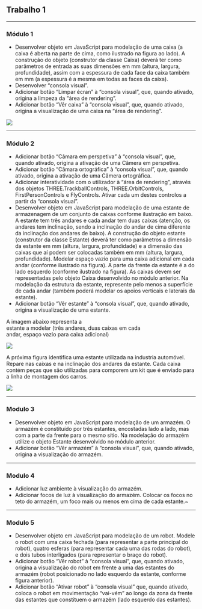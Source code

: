 ## Trabalho 1

---

### Módulo 1

*   Desenvolver objeto em JavaScript para modelação de uma caixa (a caixa é aberta na parte de cima, como ilustrado na figura ao lado). A construção do objeto (construtor da classe Caixa) deverá ter como parâmetros de entrada as suas dimensões em mm (altura, largura, profundidade), assim com a espessura de cada face da caixa também em mm (a espessura é a mesma em todas as faces da caixa).
*   Desenvolver “consola visual”.
*   Adicionar botão “Limpar écran” à “consola visual”, que, quando ativado, origina a limpeza da “área de rendering”.
*   Adicionar botão “Vêr caixa” à “consola visual”, que, quando ativado, origina a visualização de uma caixa na “área de rendering”.

![](https://33333.cdn.cke-cs.com/kSW7V9NHUXugvhoQeFaf/images/f2878b5a062eb0a4c12c785fca48989114aa8d5defcf2e79.png)

---

### Módulo 2

*   Adicionar botão “Câmara em perspetiva” à “consola visual”, que, quando ativado, origina a ativação de uma Câmera em perspetiva.
*   Adicionar botão “Câmara ortográfica” à “consola visual”, que, quando ativado, origina a ativação de uma Câmera ortográfica.
*   Adicionar interatividade com o utilizador à “área de rendering”, através dos objetos THREE.TrackballControls, THREE.OrbitControls, FirstPersonControls e FlyControls. Ativar cada um destes controlos a partir da “consola visual”.
*   Desenvolver objeto em JavaScript para modelação de uma estante de armazenagem de um conjunto de caixas conforme ilustração em baixo. A estante tem três andares e cada andar tem duas caixas (atenção, os andares tem inclinação, sendo a inclinação do andar de cima diferente da inclinação dos andares de baixo). A construção do objeto estante (construtor da classe Estante) deverá ter como parâmetros a dimensão da estante em mm (altura, largura, profundidade) e a dimensão das caixas que aí podem ser colocadas também em mm (altura, largura, profundidade). Modelar espaço vazio para uma caixa adicional em cada andar (conforme ilustrado na figura). A parte da frente da estante é a do lado esquerdo (conforme ilustrado na figura). As caixas devem ser representadas pelo objeto Caixa desenvolvido no módulo anterior. Na modelação da estrutura da estante, represente pelo menos a superfície de cada andar (também poderá modelar os apoios verticais e laterais da estante).
*   Adicionar botão “Vêr estante” à “consola visual”, que, quando ativado, origina a visualização de uma estante.

A imagem abaixo representa a estante a modelar (três andares, duas caixas em cada andar, espaço vazio para caixa adicional)

![](file:///C:/Users/migue/AppData/Roaming/marktext/images/2022-11-15-11-47-10-image.png)

A próxima figura identifica uma estante utilizada na industria automóvel. Repare nas caixas e na inclinação dos andares da estante. Cada caixa contém peças que são utilizadas para comporem um kit que é enviado para a linha de montagem dos carros.

![](https://33333.cdn.cke-cs.com/kSW7V9NHUXugvhoQeFaf/images/2260f739640a07e23153a1772ebf2f0ef47e18fbc6bca86c.jpg)

---

### Modulo 3

*   Desenvolver objeto em JavaScript para modelação de um armazém. O armazém é constituído por três estantes, encostadas lado a lado, mas com a parte da frente para o mesmo sítio. Na modelação do armazém utilize o objeto Estante desenvolvido no módulo anterior.
*   Adicionar botão “Vêr armazém” à “consola visual”, que, quando ativado, origina a visualização do armazém.

---

### Modulo 4

*   Adicionar luz ambiente à visualização do armazém.
*   Adicionar focos de luz à visualização do armazém. Colocar os focos no teto do armazém, um foco mais ou menos em cima de cada estante.~

---

### Modulo 5

*   Desenvolver objeto em JavaScript para modelação de um robot. Modele o robot com uma caixa fechada (para representar a parte principal do robot), quatro esferas (para representar cada uma das rodas do robot), e dois tubos interligados (para representar o braço do robot).
*   Adicionar botão “Vêr robot” à “consola visual”, que, quando ativado, origina a visualização do robot em frente a uma das estantes do armazém (robot posicionado no lado esquerdo da estante, conforme figura anterior).
*   Adicionar botão “Ativar robot” à “consola visual” que, quando ativado, coloca o robot em movimentação “vai-vém” ao longo da zona da frente das estantes que constituem o armazém (lado esquerdo das estantes).